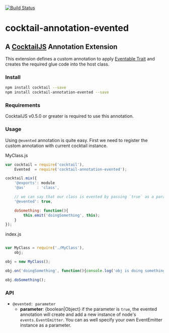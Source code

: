 [![Build Status](https://travis-ci.org/CocktailJS/cocktail-annotation-evented.png?branch=master)](https://travis-ci.org/CocktailJS/cocktail-annotation-evented)


# cocktail-annotation-evented
## A [CocktailJS](http://cocktailjs.github.io) Annotation Extension

This extension defines a custom annotation to apply [Eventable Trait](https://npmjs.org/package/cocktail-trait-eventable) and creates the required glue code into the host class.

### Install

````bash
npm install cocktail --save
npm install cocktail-annotation-evented --save
````

### Requirements

CocktailJS v0.5.0 or greater is required to use this annotation.


### Usage

Using `@evented` annotation is quite easy. First we need to register the custom annotation with current cocktail instance.

MyClass.js

````javascript
var cocktail = require('cocktail'),
    Evented  = require('cocktail-annotation-evented');

cocktail.mix({
    '@exports': module
    '@as'     : 'class',

    // we can say that our class is evented by passing `true` as a param
    '@evented': true,

    doSomething: function(){
        this.emit('doingSomething', this);
    } 
});
````

index.js
````javascript

var MyClass = require('./MyClass'),
    obj;

obj = new MyClass();

obj.on('doingSomething', function(){console.log('obj is doing something!');});

obj.doSomething();

````

### API

- `@evented: parameter`
    - **parameter**: {boolean|Object} if the parameter is `true`, the evented annotation will create and add a new instance of node's `events.EventEmitter`. You can as well specify your own EventEmitter instance as a parameter.


